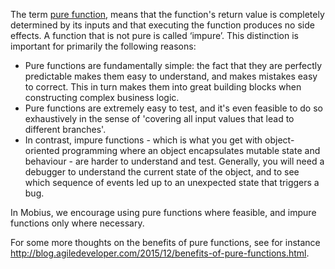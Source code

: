 The term [pure function](https://en.wikipedia.org/wiki/Pure_function), means that the function's
return value is completely determined by its inputs and that executing the function produces no side
effects. A function that is not pure is called ‘impure’. This distinction is important for primarily
the following reasons:

- Pure functions are fundamentally simple: the fact that they are perfectly predictable makes them
  easy to understand, and makes mistakes easy to correct. This in turn makes them into great
  building blocks when constructing complex business logic.
- Pure functions are extremely easy to test, and it's even feasible to do so exhaustively in the
  sense of 'covering all input values that lead to different branches'.
- In contrast, impure functions - which is what you get with object-oriented programming where an
  object encapsulates mutable state and behaviour - are harder to understand and test. Generally,
  you will need a debugger to understand the current state of the object, and to see which sequence
  of events led up to an unexpected state that triggers a bug.

In Mobius, we encourage using pure functions where feasible, and impure functions only where
necessary.

For some more thoughts on the benefits of pure functions, see for
instance http://blog.agiledeveloper.com/2015/12/benefits-of-pure-functions.html.